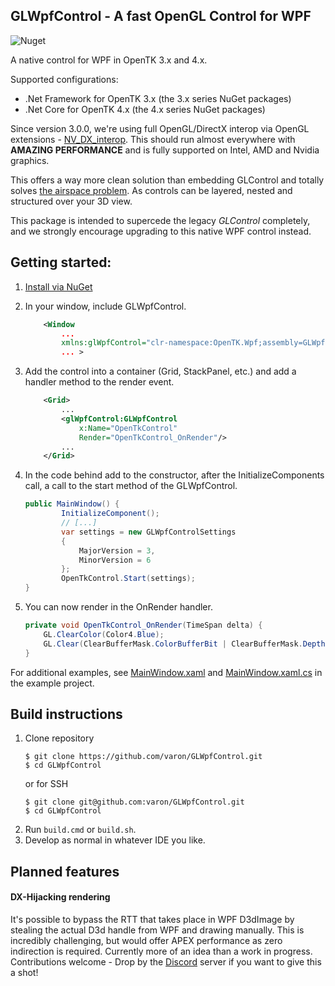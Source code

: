 ## GLWpfControl - A fast OpenGL Control for WPF
![Nuget](https://img.shields.io/nuget/v/OpenTK.GLWpfControl.svg?color=green)

A native control for WPF in OpenTK 3.x and 4.x.

Supported configurations:
- .Net Framework for OpenTK 3.x (the 3.x series NuGet packages)
- .Net Core for OpenTK 4.x (the 4.x series NuGet packages)

Since version 3.0.0, we're using full OpenGL/DirectX interop via OpenGL extensions - [NV_DX_interop](https://www.khronos.org/registry/OpenGL/extensions/NV/WGL_NV_DX_interop.txt). This should run almost everywhere with **AMAZING PERFORMANCE** and is fully supported on Intel, AMD and Nvidia graphics.

This offers a way more clean solution than embedding GLControl and totally solves [the airspace problem](https://stackoverflow.com/questions/8006092/controls-dont-show-over-winforms-host). As controls can be layered, nested and structured over your 3D view.

This package is intended to supercede the legacy *GLControl* completely, and we strongly encourage upgrading to this native WPF control instead.

## Getting started:

1. [Install via NuGet](https://www.nuget.org/packages/OpenTK.GLWpfControl)
2. In your window, include GLWpfControl.
    ```XML
        <Window 
            ...
            xmlns:glWpfControl="clr-namespace:OpenTK.Wpf;assembly=GLWpfControl"
            ... >    
    ```
3. Add the control into a container (Grid, StackPanel, etc.) and add a handler method to the render event.

    ```XML
        <Grid>
            ...
            <glWpfControl:GLWpfControl 
                x:Name="OpenTkControl" 
                Render="OpenTkControl_OnRender"/>
            ...
        </Grid>
    ```
4. In the code behind add to the constructor, after the InitializeComponents call, a call to the start method of the GLWpfControl.
    ```CS
    public MainWindow() {
            InitializeComponent();
            // [...]
            var settings = new GLWpfControlSettings
            {
                MajorVersion = 3,
                MinorVersion = 6
            };
            OpenTkControl.Start(settings);
    }
    ```
5. You can now render in the OnRender handler.
    ```CS
    private void OpenTkControl_OnRender(TimeSpan delta) {
        GL.ClearColor(Color4.Blue);
        GL.Clear(ClearBufferMask.ColorBufferBit | ClearBufferMask.DepthBufferBit);
    }
    ```
For additional examples, see [MainWindow.xaml](https://github.com/opentk/GLWpfControl/blob/master/src/Example/MainWindow.xaml) and [MainWindow.xaml.cs](https://github.com/opentk/GLWpfControl/blob/master/src/Example/MainWindow.xaml.cs) in the example project.



## Build instructions

1. Clone repository 
    ```shell
    $ git clone https://github.com/varon/GLWpfControl.git
    $ cd GLWpfControl
    ```
    or for SSH 
    ```shell
    $ git clone git@github.com:varon/GLWpfControl.git
    $ cd GLWpfControl
    ```
2. Run `build.cmd` or `build.sh`.
3. Develop as normal in whatever IDE you like.


## Planned features

#### DX-Hijacking rendering

It's possible to bypass the RTT that takes place in WPF D3dImage by stealing the actual D3d handle from WPF and drawing manually. This is incredibly challenging, but would offer APEX performance as zero indirection is required. Currently more of an idea than a work in progress. Contributions welcome - Drop by the [Discord](https://discord.gg/6HqD48s) server if you want to give this a shot!
